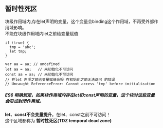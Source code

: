 ## 暂时性死区
块级作用域内,存在let声明的变量，这个变量会binding这个作用域，不再受外部作用域影响。<br />
不能在块级作用域内let之前给变量赋值
```
if (true) {
  tmp = 'abc';
  let tmp;
}

var aa = aa; // undefined
let aa = aa;   // 未初始化不可访问
const aa = aa; // 未初始化不可访问
// 在let 声明之前给变量赋值会报 在初始化之前无法访问 的错误
// Uncaught ReferenceError: Cannot access 'tmp' before initialization
```
##### ES6 明确规定，如果块作用域内存在let和const声明的变量，这个块对这些变量会形成封闭作用域。
**let、const不会变量提升**。在let、const之前不可访问！<br />
这个区域都称为 **暂时性死区(TDZ temporal dead zone)** <br />
